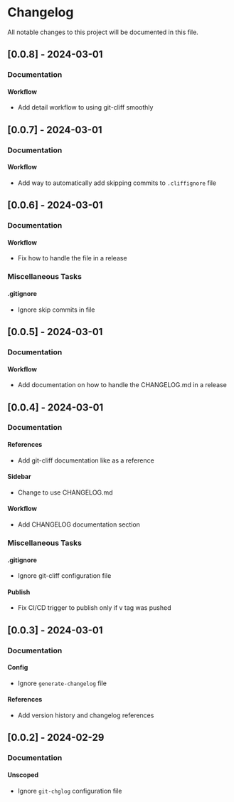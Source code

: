 # Changelog

All notable changes to this project will be documented in this file.

## [0.0.8] - 2024-03-01

### Documentation

#### Workflow

- Add detail workflow to using git-cliff smoothly

## [0.0.7] - 2024-03-01

### Documentation

#### Workflow

- Add way to automatically add skipping commits to `.cliffignore` file

## [0.0.6] - 2024-03-01

### Documentation

#### Workflow

- Fix how to handle the  file in a release

### Miscellaneous Tasks

#### .gitignore

- Ignore skip commits in  file

## [0.0.5] - 2024-03-01

### Documentation

#### Workflow

- Add documentation on how to handle the CHANGELOG.md in a release

## [0.0.4] - 2024-03-01

### Documentation

#### References

- Add git-cliff documentation like as a reference

#### Sidebar

- Change to use CHANGELOG.md

#### Workflow

- Add CHANGELOG documentation section

### Miscellaneous Tasks

#### .gitignore

- Ignore git-cliff configuration file

#### Publish

- Fix CI/CD trigger to publish only if v tag was pushed

## [0.0.3] - 2024-03-01

### Documentation

#### Config

- Ignore `generate-changelog` file

#### References

- Add version history and changelog references

## [0.0.2] - 2024-02-29

### Documentation

#### Unscoped

- Ignore `git-chglog` configuration file

<!-- generated by git-cliff -->
